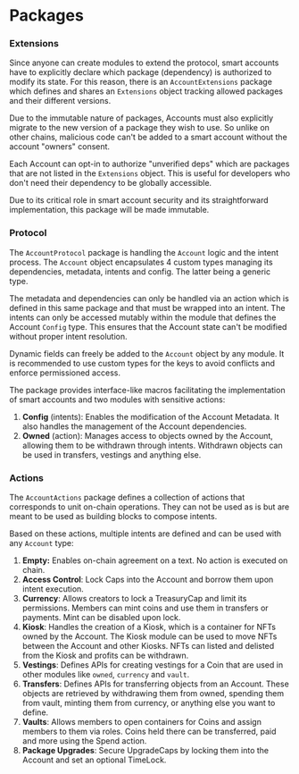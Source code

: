 # Packages

### **Extensions**

Since anyone can create modules to extend the protocol, smart accounts have to explicitly declare which package (dependency) is authorized to modify its state. For this reason, there is an `AccountExtensions` package which defines and shares an `Extensions` object tracking allowed packages and their different versions.

Due to the immutable nature of packages, Accounts must also explicitly migrate to the new version of a package they wish to use. So unlike on other chains, malicious code can't be added to a smart account without the account "owners" consent.

Each Account can opt-in to authorize "unverified deps" which are packages that are not listed in the `Extensions` object. This is useful for developers who don't need their dependency to be globally accessible.

Due to its critical role in smart account security and its straightforward implementation, this package will be made immutable.

### **Protocol**

The `AccountProtocol` package is handling the `Account` logic and the intent process. The `Account` object encapsulates 4 custom types managing its dependencies, metadata, intents and config. The latter being a generic type.

The metadata and dependencies can only be handled via an action which is defined in this same package and that must be wrapped into an intent. The intents can only be accessed mutably within the module that defines the Account `Config` type. This ensures that the Account state can't be modified without proper intent resolution.

Dynamic fields can freely be added to the `Account` object by any module. It is recommended to use custom types for the keys to avoid conflicts and enforce permissioned access.

The package provides interface-like macros facilitating the implementation of smart accounts and two modules with sensitive actions:

1. **Config** (intents): Enables the modification of the Account Metadata. It also handles the management of the Account dependencies.
2. **Owned** (action): Manages access to objects owned by the Account, allowing them to be withdrawn through intents. Withdrawn objects can be used in transfers, vestings and anything else.

### **Actions**

The `AccountActions` package defines a collection of actions that corresponds to unit on-chain operations. They can not be used as is but are meant to be used as building blocks to compose intents.

Based on these actions, multiple intents are defined and can be used with any `Account` type:

1. **Empty:** Enables on-chain agreement on a text. No action is executed on chain.
2. **Access Control**: Lock Caps into the Account and borrow them upon intent execution.
3. **Currency**: Allows creators to lock a TreasuryCap and limit its permissions. Members can mint coins and use them in transfers or payments. Mint can be disabled upon lock.
4. **Kiosk**: Handles the creation of a Kiosk, which is a container for NFTs owned by the Account. The Kiosk module can be used to move NFTs between the Account and other Kiosks. NFTs can listed and delisted from the Kiosk and profits can be withdrawn.
5. **Vestings**: Defines APIs for creating vestings for a Coin that are used in other modules like `owned`, `currency` and `vault`.
6. **Transfers**: Defines APIs for transferring objects from an Account. These objects are retrieved by withdrawing them from owned, spending them from vault, minting them from currency, or anything else you want to define.
7. **Vaults**: Allows members to open containers for Coins and assign members to them via roles. Coins held there can be transferred, paid and more using the Spend action.
8. **Package Upgrades**: Secure UpgradeCaps by locking them into the Account and set an optional TimeLock.
